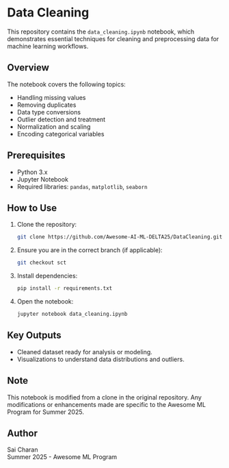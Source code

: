 # Data Cleaning

This repository contains the `data_cleaning.ipynb` notebook, which demonstrates essential techniques for cleaning and preprocessing data for machine learning workflows.

## Overview

The notebook covers the following topics:
- Handling missing values
- Removing duplicates
- Data type conversions
- Outlier detection and treatment
- Normalization and scaling
- Encoding categorical variables

## Prerequisites

- Python 3.x
- Jupyter Notebook
- Required libraries: `pandas`, `matplotlib`, `seaborn`

## How to Use

1. Clone the repository:
    ```bash
    git clone https://github.com/Awesome-AI-ML-DELTA25/DataCleaning.git
    ```
2. Ensure you are in the correct branch (if applicable):
    ```bash
    git checkout sct
    ```
3. Install dependencies:
    ```bash
    pip install -r requirements.txt
    ```
4. Open the notebook:
    ```bash
    jupyter notebook data_cleaning.ipynb
    ```

## Key Outputs

- Cleaned dataset ready for analysis or modeling.
- Visualizations to understand data distributions and outliers.

## Note

This notebook is modified from a clone in the original repository. Any modifications or enhancements made are specific to the Awesome ML Program for Summer 2025.

## Author

Sai Charan  
Summer 2025 - Awesome ML Program
